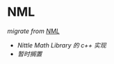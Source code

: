 # NML 
*migrate from [NML](https://github.com/D-EF/NML)*

* *Nittle Math Library 的 c++ 实现*   
* *暂时搁置* 